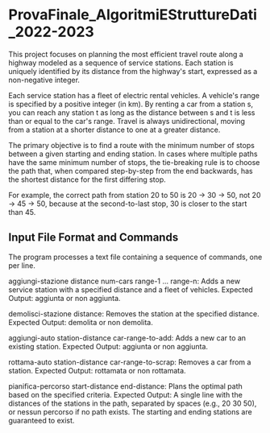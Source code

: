# ProvaFinale_AlgoritmiEStruttureDati_2022-2023

This project focuses on planning the most efficient travel route along a highway modeled as a sequence of service stations. Each station is uniquely identified by its distance from the highway's start, expressed as a non-negative integer.

Each service station has a fleet of electric rental vehicles. A vehicle's range is specified by a positive integer (in km). By renting a car from a station s, you can reach any station t as long as the distance between s and t is less than or equal to the car's range. Travel is always unidirectional, moving from a station at a shorter distance to one at a greater distance.

The primary objective is to find a route with the minimum number of stops between a given starting and ending station. In cases where multiple paths have the same minimum number of stops, the tie-breaking rule is to choose the path that, when compared step-by-step from the end backwards, has the shortest distance for the first differing stop.

For example, the correct path from station 20 to 50 is 20 → 30 → 50, not 20 → 45 → 50, because at the second-to-last stop, 30 is closer to the start than 45.

## Input File Format and Commands

The program processes a text file containing a sequence of commands, one per line.

aggiungi-stazione distance num-cars range-1 ... range-n:
Adds a new service station with a specified distance and a fleet of vehicles.
Expected Output: aggiunta or non aggiunta.

demolisci-stazione distance:
Removes the station at the specified distance.
Expected Output: demolita or non demolita.

aggiungi-auto station-distance car-range-to-add:
Adds a new car to an existing station.
Expected Output: aggiunta or non aggiunta.

rottama-auto station-distance car-range-to-scrap:
Removes a car from a station.
Expected Output: rottamata or non rottamata.

pianifica-percorso start-distance end-distance:
Plans the optimal path based on the specified criteria.
Expected Output: A single line with the distances of the stations in the path, separated by spaces (e.g., 20 30 50), or nessun percorso if no path exists. The starting and ending stations are guaranteed to exist.
